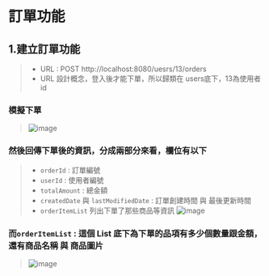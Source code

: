 # 訂單功能
## 1.建立訂單功能
> * URL : POST http://localhost:8080/uesrs/13/orders
> * URL 設計概念，登入後才能下單，所以歸類在 users底下，13為使用者id
### 模擬下單
> ![image](https://github.com/Ricky7737/Shopping-mall/assets/58324475/9f4540ab-0472-45fe-add1-7f8ddc2e1d03)
### 然後回傳下單後的資訊，分成兩部分來看，欄位有以下
> * ```orderId``` : 訂單編號
> * ```userId``` : 使用者編號
> * ```totalAmount``` : 總金額
> * ```createdDate``` 與 ```lastModifiedDate``` : 訂單創建時間 與 最後更新時間
> * ```orderItemList``` 列出下單了那些商品等資訊
> ![image](https://github.com/Ricky7737/Shopping-mall/assets/58324475/1bb0ea72-f137-44be-8721-bea8cebdf634)

### 而```orderItemList``` : 這個 List 底下為下單的品項有多少個數量跟金額，還有商品名稱 與 商品圖片
> ![image](https://github.com/Ricky7737/Shopping-mall/assets/58324475/d315f1bc-b53d-49b4-926d-563e0518a946)
